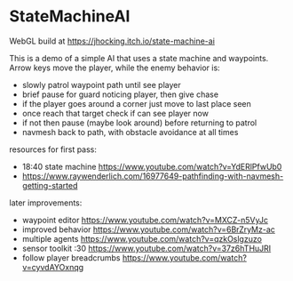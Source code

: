 # StateMachineAI
WebGL build at https://jhocking.itch.io/state-machine-ai

This is a demo of a simple AI that uses a state machine and waypoints. Arrow keys move the player, while the enemy behavior is:<br>
* slowly patrol waypoint path until see player
* brief pause for guard noticing player, then give chase
* if the player goes around a corner just move to last place seen
* once reach that target check if can see player now
* if not then pause (maybe look around) before returning to patrol
* navmesh back to path, with obstacle avoidance at all times

resources for first pass:<br>
* 18:40 state machine https://www.youtube.com/watch?v=YdERlPfwUb0
* https://www.raywenderlich.com/16977649-pathfinding-with-navmesh-getting-started

later improvements:<br>
* waypoint editor https://www.youtube.com/watch?v=MXCZ-n5VyJc
* improved behavior https://www.youtube.com/watch?v=6BrZryMz-ac
* multiple agents https://www.youtube.com/watch?v=qzkOslgzuzo
* sensor toolkit :30 https://www.youtube.com/watch?v=37z6hTHuJRI
* follow player breadcrumbs https://www.youtube.com/watch?v=cyvdAYOxnqg
